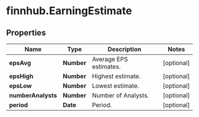 # finnhub.EarningEstimate

## Properties

Name | Type | Description | Notes
------------ | ------------- | ------------- | -------------
**epsAvg** | **Number** | Average EPS estimates. | [optional] 
**epsHigh** | **Number** | Highest estimate. | [optional] 
**epsLow** | **Number** | Lowest estimate. | [optional] 
**numberAnalysts** | **Number** | Number of Analysts. | [optional] 
**period** | **Date** | Period. | [optional] 


